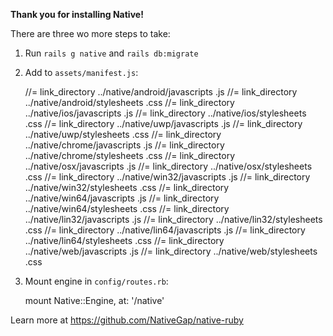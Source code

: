 **Thank you for installing Native!**


There are three wo more steps to take:

1) Run `rails g native` and `rails db:migrate`
2) Add to `assets/manifest.js`:

    //= link_directory ../native/android/javascripts .js
    //= link_directory ../native/android/stylesheets .css
    //= link_directory ../native/ios/javascripts .js
    //= link_directory ../native/ios/stylesheets .css
    //= link_directory ../native/uwp/javascripts .js
    //= link_directory ../native/uwp/stylesheets .css
    //= link_directory ../native/chrome/javascripts .js
    //= link_directory ../native/chrome/stylesheets .css
    //= link_directory ../native/osx/javascripts .js
    //= link_directory ../native/osx/stylesheets .css
    //= link_directory ../native/win32/javascripts .js
    //= link_directory ../native/win32/stylesheets .css
    //= link_directory ../native/win64/javascripts .js
    //= link_directory ../native/win64/stylesheets .css
    //= link_directory ../native/lin32/javascripts .js
    //= link_directory ../native/lin32/stylesheets .css
    //= link_directory ../native/lin64/javascripts .js
    //= link_directory ../native/lin64/stylesheets .css
    //= link_directory ../native/web/javascripts .js
    //= link_directory ../native/web/stylesheets .css

3) Mount engine in `config/routes.rb`:

    mount Native::Engine, at: '/native'


Learn more at https://github.com/NativeGap/native-ruby
